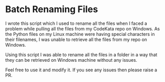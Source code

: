 # Batch Renaming Files

I wrote this script which I used to rename all the files when I faced a problem while pulling all the files from my CodeKata repo on Windows. As the Python files on my Linux machine were having special characters in their filenames, I was unable to retrieve all the files from my repo on Windows. 

Using this script I was able to rename all the files in a folder in a way that they can be retrieved on Windows machine without any issues.

Feel free to use it and modify it. If you see any issues then please raise a PR.
